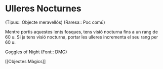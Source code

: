 # Ulleres Nocturnes

(Tipus:: Objecte meravellós) (Raresa:: Poc comú)

Mentre portis aquestes lents fosques, tens visió nocturna fins a un rang de 60 u. Si ja tens visió nocturna, portar les ulleres incrementa el seu rang per 60 u.


Goggles of Night (Font:: DMG)

[[Objectes Màgics]]
